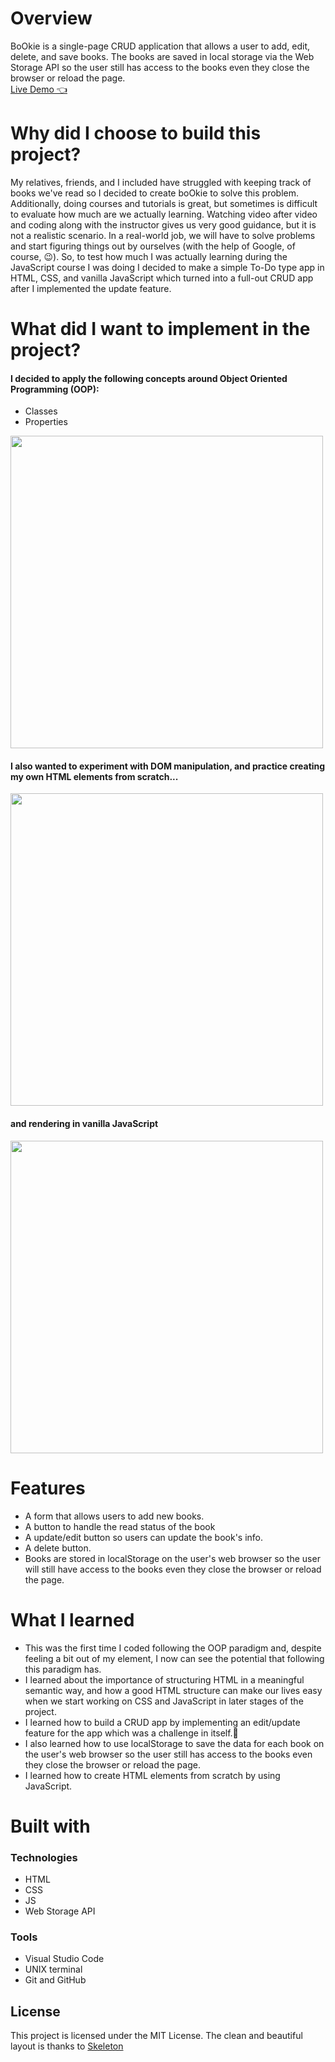 
# Overview
BoOkie is a single-page CRUD application that allows a user to add, edit, delete, and save books. The books are saved in local storage via the Web Storage API so the user still has access to the books even they close the browser or reload the page.<br>
[Live Demo 👈](https://ikeronx.github.io/bookie_app/)

# Why did I choose to build this project?
My relatives, friends, and I included have struggled with keeping track of books we've read so I decided to create boOkie to solve this problem. Additionally, doing courses and tutorials is great, but sometimes is difficult to evaluate how much are we actually learning. Watching video after video and coding along with the instructor gives us very good guidance, but it is not a realistic scenario. In a real-world job, we will have to solve problems and start figuring things out by ourselves (with the help of Google, of course, 😉). So, to test how much I was actually learning during the JavaScript course I was doing I decided to make a simple To-Do type app in HTML, CSS, and vanilla JavaScript which turned into a full-out CRUD app after I implemented the update feature.

# What did I want to implement in the project?
#### I decided to apply the following concepts around Object Oriented Programming (OOP):
* Classes
* Properties

 <img
    src="https://i.imgur.com/CmyWOu4.png" width=500px target="_blank"/>

#### I also wanted to experiment with DOM manipulation, and practice creating my own HTML elements from scratch...

 <img
    src="https://i.imgur.com/eXxPR2y.png" width=500px target="_blank"/>

#### and rendering in vanilla JavaScript

 <img
    src="https://i.imgur.com/qIOT6Wf.png" width=500px target="_blank"/>



# Features
- A form that allows users to add new books.
- A button to handle the read status of the book
- A update/edit button so users can update the book's info.
- A delete button.
- Books are stored in localStorage on the user's web browser so the user will still have access to the books even they close the browser or reload the page.

 # What I learned
- This was the first time I coded following the OOP paradigm and, despite feeling a bit out of my element, I now can see the potential that following this paradigm has.
- I learned about the importance of structuring HTML in a meaningful semantic way, and how a good HTML structure can make our lives easy when we start working on CSS and JavaScript in later stages of the project.
- I learned how to build a CRUD app by implementing an edit/update feature for the app which was a challenge in itself.😤
- I also learned how to use localStorage to save the data for each book on the user's web browser so the user still has access to the books even they close the browser or reload the page.
- I learned how to create HTML elements from scratch by using JavaScript. 

# Built with

### Technologies

* HTML
* CSS
* JS
* Web Storage API

### Tools

* Visual Studio Code
* UNIX terminal
* Git and GitHub


## License
This project is licensed under the MIT License.
The clean and beautiful layout is thanks to [Skeleton](http://getskeleton.com/)

